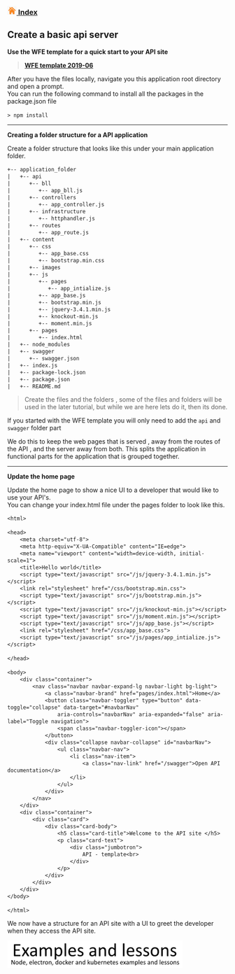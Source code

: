 ### [![Index](https://github.com/Roche-Olivier/help.windows10.nodejs.basics/blob/master/_content/_images/home.png "Index") Index](https://github.com/Roche-Olivier/help.windows10.nodejs.express.apisite)

## Create a basic api server


**Use the WFE template for a quick start to your API site**

> <a href="https://github.com/Roche-Olivier/Examples/tree/master/Examples/NodeJs/WFE_Template__2019_06"><b>WFE template 2019-06</b></span></a> 

After you have the files locally, navigate you this application root directory and open a prompt.<br>
You can run the following command to install all the packages in the package.json file<br>

`> npm install`

***



**Creating a folder structure for a API application**

Create a folder structure that looks like this under your main application folder.<br>
``` 
+-- application_folder
|   +-- api
|      +-- bll
|         +-- app_bll.js
|      +-- controllers
|         +-- app_controller.js
|      +-- infrastructure
|         +-- httphandler.js
|      +-- routes
|         +-- app_route.js
|   +-- content
|      +-- css
|         +-- app_base.css
|         +-- bootstrap.min.css
|      +-- images
|      +-- js
|         +-- pages
|            +-- app_intialize.js
|         +-- app_base.js
|         +-- bootstrap.min.js
|         +-- jquery-3.4.1.min.js
|         +-- knockout-min.js
|         +-- moment.min.js
|      +-- pages
|         +-- index.html
|   +-- node_modules
|   +-- swagger
|      +-- swagger.json
|   +-- index.js
|   +-- package-lock.json
|   +-- package.json
|   +-- README.md
```

> Create the files and the folders , some of the files and folders will be used in the later tutorial, but while we are here lets do it, then its done.

If you started with the WFE template you will only need to add the `api` and `swagger` folder part

We do this to keep the web pages that is served , away from the routes of the API , and the server away from both. This splits the application in functional parts for the application that is grouped together.


***

**Update the home page**

Update the home page to show a nice UI to a developer that would like to use your API's.<br>
You can change your index.html file under the pages folder to look like this.
```
<html>

<head>
    <meta charset="utf-8">
    <meta http-equiv="X-UA-Compatible" content="IE=edge">
    <meta name="viewport" content="width=device-width, initial-scale=1">
    <title>Hello world</title>
    <script type="text/javascript" src="/js/jquery-3.4.1.min.js"></script>
    <link rel="stylesheet" href="/css/bootstrap.min.css">
    <script type="text/javascript" src="/js/bootstrap.min.js"></script>
    <script type="text/javascript" src="/js/knockout-min.js"></script>
    <script type="text/javascript" src="/js/moment.min.js"></script>
    <script type="text/javascript" src="/js/app_base.js"></script>
    <link rel="stylesheet" href="/css/app_base.css">
    <script type="text/javascript" src="/js/pages/app_intialize.js"></script>

</head>

<body>
    <div class="container">
        <nav class="navbar navbar-expand-lg navbar-light bg-light">
            <a class="navbar-brand" href="pages/index.html">Home</a>
            <button class="navbar-toggler" type="button" data-toggle="collapse" data-target="#navbarNav"
                aria-controls="navbarNav" aria-expanded="false" aria-label="Toggle navigation">
                <span class="navbar-toggler-icon"></span>
            </button>
            <div class="collapse navbar-collapse" id="navbarNav">
                <ul class="navbar-nav">
                    <li class="nav-item">
                        <a class="nav-link" href="/swagger">Open API documentation</a>
                    </li>
                </ul>
            </div>
        </nav>
    </div>
    <div class="container">
        <div class="card">
            <div class="card-body">
                <h5 class="card-title">Welcome to the API site </h5>
                <p class="card-text">
                    <div class="jumbotron">
                        API - template<br>
                    </div>
                </p>
            </div>
        </div>
    </div>
</body>

</html>
```


We now have a structure for an API site with a UI to greet the developer when they access the API site.

![Examples and lessons](https://github.com/Roche-Olivier/help.windows10.nodejs.express.apisite/blob/master/_content/_images/footer.png "Examples and lessons")



